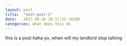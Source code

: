 ```yaml
---
layout: post
title:  "test-post-2"
date:   2017-10-26 20:17:53 +0200
categories: what does this do
---
```


this is a post haha yo, when will my landlord stop talking
